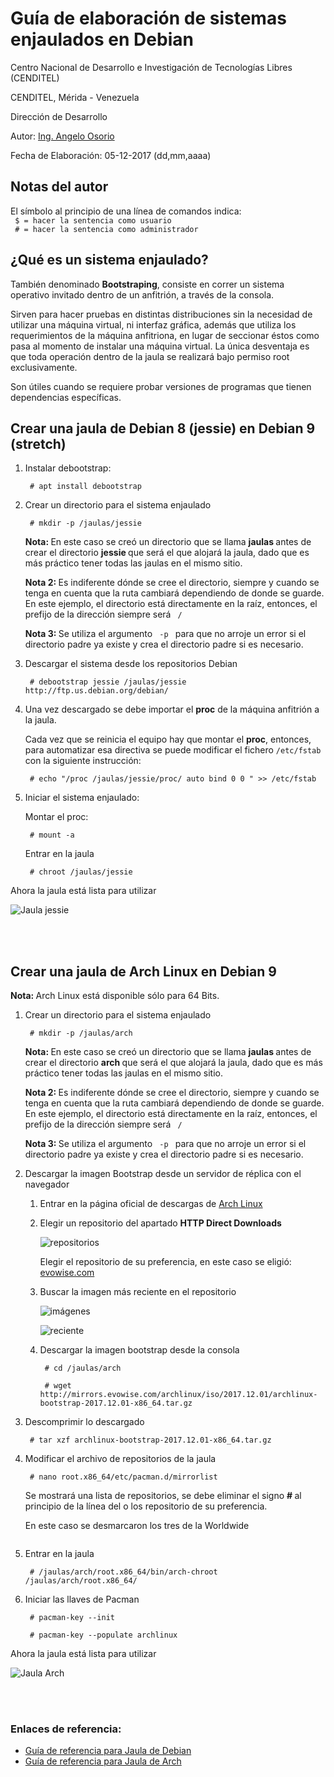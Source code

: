 <h1> Guía de elaboración de sistemas enjaulados en Debian</h1>
<p> Centro Nacional de Desarrollo e Investigación de Tecnologías Libres (CENDITEL)</p>
<p> CENDITEL, Mérida - Venezuela </p>
<p> Dirección de Desarrollo </p>
<p> Autor: <a href="https://twitter.com/Engel_PAIN">Ing. Angelo Osorio</a> </p>
<p> Fecha de Elaboración: 05-12-2017 (dd,mm,aaaa)</p>

<h2>Notas del autor</h2>
<p>El símbolo al principio de una línea de comandos indica: <br>
  <code> $ = hacer la sentencia como usuario </code> <br>
  <code> # = hacer la sentencia como administrador</code>
</p>

<h2>¿Qué es un sistema enjaulado?</h2>
<p>También denominado <strong>Bootstraping</strong>, consiste en correr un sistema operativo invitado dentro de un anfitrión, a través de la consola.</p>
<p>Sirven para hacer pruebas en distintas distribuciones sin la necesidad de utilizar una máquina virtual, ni interfaz gráfica, además que utiliza los requerimientos de la máquina anfitriona, en lugar de seccionar éstos como pasa al momento de instalar una máquina virtual. La única desventaja es que toda operación dentro de la jaula se realizará bajo permiso root exclusivamente.</p>
<p> Son útiles cuando se requiere probar versiones de programas que tienen dependencias específicas. </p>

<h2> Crear una jaula de Debian 8 (jessie) en Debian 9 (stretch) </h2>
<ol>
  <li>
    <p> Instalar debootstrap: </p>
    <p> <code> # apt install debootstrap </code> </p>
  </li>
  <li>
    <p> Crear un directorio para el sistema enjaulado</p>
    <p> <code> # mkdir -p /jaulas/jessie </code> </p>
    <p> <b> Nota: </b> En este caso se creó un directorio que se llama <b> jaulas </b> antes de crear el directorio <strong> jessie </strong> que será el que alojará la jaula, dado que es más práctico tener todas las jaulas en el mismo sitio.
    </p>
    <p> <b> Nota 2: </b> Es indiferente dónde se cree el directorio, siempre y cuando se tenga en cuenta que la ruta cambiará dependiendo de donde se guarde. En este ejemplo, el directorio está directamente en la raíz, entonces, el prefijo de la dirección siempre será <code> / </code> </p>
    <p> <b> Nota 3: </b> Se utiliza el argumento <code> -p </code> para que no arroje un error si el directorio padre ya existe y crea el directorio padre si es necesario.
    </p>
  </li>
  <li>
    <p> Descargar el sistema desde los repositorios Debian </p>
    <p> <code> # debootstrap jessie /jaulas/jessie ​http://ftp.us.debian.org/debian/ </code> </p>
  </li>
  <li>
    <p> Una vez descargado se debe importar el <b>proc</b> de la máquina anfitrión a la jaula. </p>
    <p> Cada vez que se reinicia el equipo hay que montar el <b>proc</b>, entonces, para
automatizar esa directiva se puede modificar el fichero <code>/etc/fstab</code> con la siguiente instrucción:
    </p>
    <p> 
      <code> # echo "/proc /jaulas/jessie/proc/ auto bind 0 0 " >> /etc/fstab </code>
    </p>
  </li>
  <li>
    <p> Iniciar el sistema enjaulado: </p>
    <p> Montar el proc: </p>
    <p> <code> # mount -a </code> </p>
    <p> Entrar en la jaula </p>
    <p> <code> # chroot /jaulas/jessie </code> </p>
  </li>
</ol>

<p> Ahora la jaula está lista para utilizar </p>
<p><img src="../img/jaulas1.png" alt="Jaula jessie"></p><br><br>


<h2> Crear una jaula de Arch Linux en Debian 9 </h2>
<p> <b> Nota: </b> Arch Linux está disponible sólo para 64 Bits. </p>
<ol>
  <li>
    <p> Crear un directorio para el sistema enjaulado </p>
    <p> <code> # mkdir -p /jaulas/arch </code> </p>
    <p> <b> Nota: </b> En este caso se creó un directorio que se llama <b> jaulas </b> antes de crear el directorio <strong> arch </strong> que será el que alojará la jaula, dado que es más práctico tener todas las jaulas en el mismo sitio.
    </p>
    <p> <b> Nota 2: </b> Es indiferente dónde se cree el directorio, siempre y cuando se tenga en cuenta que la ruta cambiará dependiendo de donde se guarde. En este ejemplo, el directorio está directamente en la raíz, entonces, el prefijo de la dirección siempre será <code> / </code> </p>
    <p> <b> Nota 3: </b> Se utiliza el argumento <code> -p </code> para que no arroje un error si el directorio padre ya existe y crea el directorio padre si es necesario.
    </p>
  </li>
  <li>
    <p> Descargar la imagen Bootstrap desde un servidor de réplica con el navegador </p>
    <ol>
      <li>
        <p> Entrar en la página oficial de descargas de <a href="https://www.archlinux.org/download/"> Arch Linux </a></p>
      </li>
      <li>
        <p> Elegir un repositorio del apartado <b> HTTP Direct Downloads </b> </p>
        <p>
          <img src="../img/jaulas2.png" alt="repositorios">
        </p>
        <p>Elegir el repositorio de su preferencia, en este caso se eligió: <a href="http://mirrors.evowise.com/archlinux/iso/">evowise.com</a>
        </p>
      </li>
      <li>
        <p> Buscar la imagen más reciente en el repositorio </p>
        <p>
          <img src="../img/jaulas3.png" alt="imágenes">
        </p>
        <p>
          <img src="../img/jaulas4.png" alt="reciente">
        </p>
      </li>
      <li>
        <p> Descargar la imagen bootstrap desde la consola </p>
        <p> <code> # cd /jaulas/arch </code>
        </p>
        <p> <code> # wget http://mirrors.evowise.com/archlinux/iso/2017.12.01/archlinux-bootstrap-2017.12.01-x86_64.tar.gz </code>
        </p>
      </li>
    </ol>
  </li>
  <li>
    <p> Descomprimir lo descargado </p>
    <p> <code> # tar xzf archlinux-bootstrap-2017.12.01-x86_64.tar.gz </code> </p>
  </li>
  <li>
    <p> Modificar el archivo de repositorios de la jaula </p>
    <p><code> # nano root.x86_64/etc/pacman.d/mirrorlist </code></p>
    <p> Se mostrará una lista de repositorios, se debe eliminar el signo <b> # </b> al principio de la línea del o los repositorio de su preferencia.</p>
    <p> En este caso se desmarcaron los tres de la Worldwide </p>
    <p><img src="../img/jaulas5.png" alt=""></p>
  </li>
  <li>
    <p> Entrar en la jaula </p>
    <p> <code> # /jaulas/arch/root.x86_64/bin/arch-chroot /jaulas/arch/root.x86_64/ </code> </p>
  </li>
  <li>
    <p> Iniciar las llaves de Pacman </p>
    <p> <code> # pacman-key --init </code> </p>
    <p> <code> # pacman-key --populate archlinux </code> </p>
  </li>
</ol>

<p> Ahora la jaula está lista para utilizar </p>
<p><img src="../img/jaulas6.png" alt="Jaula Arch"></p><br><br>

<h3>Enlaces de referencia:</h3>
<ul>
  <li> <a href="https://cumaco.cenditel.gob.ve/desarrollo/wiki/openwrt">Guía de referencia para Jaula de Debian</a></li>
  <li> <a href="https://wiki.archlinux.org/index.php/Install_from_existing_Linux_(Espa%C3%B1ol)">Guía de referencia para Jaula de Arch</a></li>
</ul>